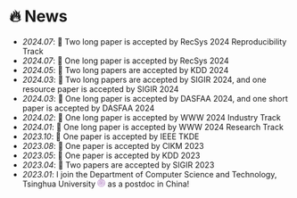 # 🔥 News
- *2024.07*: 🎉 Two long paper is accepted by RecSys 2024 Reproducibility Track
- *2024.07*: 🎉 One long paper is accepted by RecSys 2024
- *2024.05*: 🎉 Two long papers are accepted by KDD 2024
- *2024.03*: 🎉 Two long papers are accepted by SIGIR 2024, and one resource paper is accepted by SIGIR 2024
- *2024.03*: 🎉 One long paper is accepted by DASFAA 2024, and one short paper is accepted by DASFAA 2024
- *2024.02*: 🎉 One long paper is accepted by WWW 2024 Industry Track
- *2024.01*: 🎉 One long paper is accepted by WWW 2024 Research Track
- *2023.10*: 🎉 One paper is accepted by IEEE TKDE
- *2023.08*: 🎉 One paper is accepted by CIKM 2023
- *2023.05*: 🎉 One paper is accepted by KDD 2023
- *2023.04*: 🎉 Two papers are accepted by SIGIR 2023
- *2023.01*: I join the Department of Computer Science and Technology, Tsinghua University <img src='../../images/tsinghua.png' style='width: 1em;'> as a postdoc in China!
